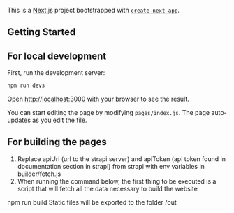 This is a [Next.js](https://nextjs.org/) project bootstrapped with [`create-next-app`](https://github.com/vercel/next.js/tree/canary/packages/create-next-app).

## Getting Started


## For local development

First, run the development server:

```bash
npm run devs
```

Open [http://localhost:3000](http://localhost:3000) with your browser to see the result.

You can start editing the page by modifying `pages/index.js`. The page auto-updates as you edit the file.

## For building the pages

1. Replace apiUrl (url to the strapi server) and apiToken (api token found in documentation section in strapi) from strapi with env variables in builder/fetch.js
2. When running the command below, the first thing to be executed is a script that will fetch all the data necessary to build the website

npm run build
Static files will be exported to the folder /out

